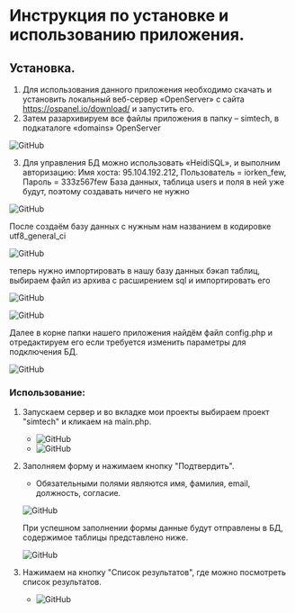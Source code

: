 # Инструкция по установке и использованию приложения.
## Установка.
1) Для использования данного приложения необходимо скачать и установить локальный веб-сервер «OpenServer» с сайта https://ospanel.io/download/ и запустить его.
2) Затем разархивируем все файлы приложения в папку – simtech, в подкаталоге «domains» OpenServer

![GitHub](/images_instruction/2021-08-01_17-15-18.png)

3) Для управления БД можно использовать «HeidiSQL», и выполним авторизацию: Имя хоста: 95.104.192.212, Пользователь = iorken_few, Пароль = 333z567few
База данных, таблица users и поля в ней уже будут, поэтому создавать ничего не нужно

![GitHub]()

После создаём базу данных с нужным нам названием в кодировке utf8_general_ci

![GitHub](/images_instruction/2021-08-01_17-27-15.png)

теперь нужно импортировать в нашу базу данных бэкап таблиц, выбираем файл из архива с расширением sql и импортировать его

![GitHub](/images_instruction/2021-08-01_17-33-33.png)

![GitHub](/images_instruction/2021-08-01_17-34-16.png)

Далее в корне папки нашего приложения найдём файл config.php и отредактируем его если требуется изменить параметры для подключения БД.

![GitHub](/images_instruction/2021-08-01_17-44-53.png)

### Использование:
1) Запускаем сервер и во вкладке мои проекты выбираем проект "simtech" и кликаем на main.php.

   * ![GitHub](/images_instruction/2021-08-01_18-00-39.png)
   * ![GitHub](/images_instruction/2021-08-01_18-00-39.png)
   
2. Заполняем форму и нажимаем кнопку "Подтвердить".
   * Обязательными полями являются имя, фамилия, email, должность, согласие.
   
   ![GitHub](/images_instruction/2021-08-01_18-04-08.png)
   
   При успешном заполнении формы данные будут отправлены в БД, содержимое таблицы представлено ниже.
   
    ![GitHub](/images_instruction/2021-08-01_18-11-19.png)
    
3) Нажимаем на кнопку "Список результатов", где можно посмотреть список результатов.

   * ![GitHub](/images_instruction/2021-08-01_18-21-24.png)
